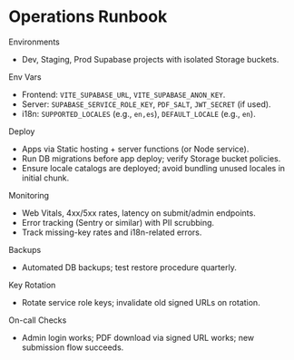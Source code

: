 # Operations Runbook

Environments

- Dev, Staging, Prod Supabase projects with isolated Storage buckets.

Env Vars

- Frontend: `VITE_SUPABASE_URL`, `VITE_SUPABASE_ANON_KEY`.
- Server: `SUPABASE_SERVICE_ROLE_KEY`, `PDF_SALT`, `JWT_SECRET` (if used).
 - i18n: `SUPPORTED_LOCALES` (e.g., `en,es`), `DEFAULT_LOCALE` (e.g., `en`).

Deploy

- Apps via Static hosting + server functions (or Node service).
- Run DB migrations before app deploy; verify Storage bucket policies.
 - Ensure locale catalogs are deployed; avoid bundling unused locales in initial chunk.

Monitoring

- Web Vitals, 4xx/5xx rates, latency on submit/admin endpoints.
- Error tracking (Sentry or similar) with PII scrubbing.
 - Track missing-key rates and i18n-related errors.

Backups

- Automated DB backups; test restore procedure quarterly.

Key Rotation

- Rotate service role keys; invalidate old signed URLs on rotation.

On-call Checks

- Admin login works; PDF download via signed URL works; new submission flow succeeds.

